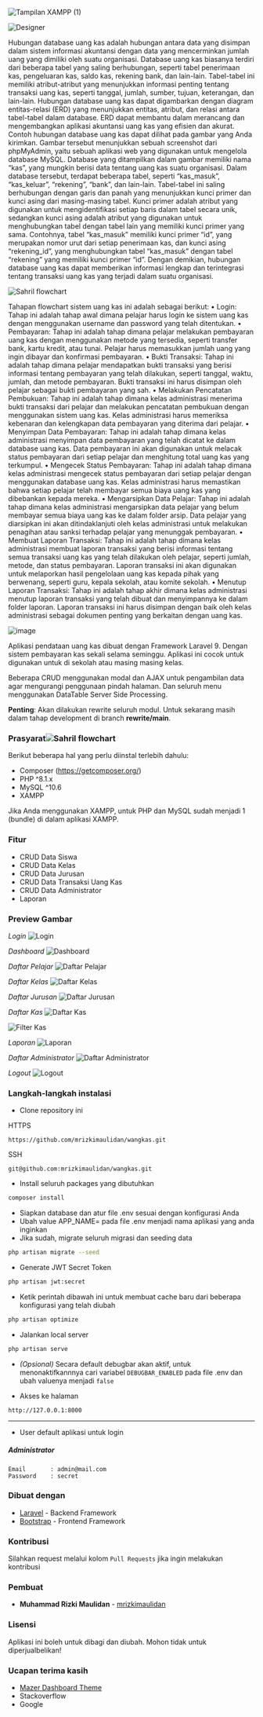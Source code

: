 ![Tampilan XAMPP (1)](https://github.com/SahrilNurFerdiansyah123/Sistem-Uang-Kas/assets/152600300/68fac11c-a35a-410b-83ce-8e83634533f5)



![Designer](https://github.com/SahrilNurFerdiansyah123/Sistem-Uang-Kas/assets/152600300/fe21eeca-4e8e-48ad-8caf-c8ca5aedb6c1)

Hubungan database uang kas adalah hubungan antara data yang disimpan dalam sistem informasi akuntansi dengan data yang mencerminkan jumlah uang yang dimiliki oleh suatu organisasi. Database uang kas biasanya terdiri dari beberapa tabel yang saling berhubungan, seperti tabel penerimaan kas, pengeluaran kas, saldo kas, rekening bank, dan lain-lain. Tabel-tabel ini memiliki atribut-atribut yang menunjukkan informasi penting tentang transaksi uang kas, seperti tanggal, jumlah, sumber, tujuan, keterangan, dan lain-lain. Hubungan database uang kas dapat digambarkan dengan diagram entitas-relasi (ERD) yang menunjukkan entitas, atribut, dan relasi antara tabel-tabel dalam database. ERD dapat membantu dalam merancang dan mengembangkan aplikasi akuntansi uang kas yang efisien dan akurat.
Contoh hubungan database uang kas dapat dilihat pada gambar yang Anda kirimkan. Gambar tersebut menunjukkan sebuah screenshot dari phpMyAdmin, yaitu sebuah aplikasi web yang digunakan untuk mengelola database MySQL. Database yang ditampilkan dalam gambar memiliki nama “kas”, yang mungkin berisi data tentang uang kas suatu organisasi. Dalam database tersebut, terdapat beberapa tabel, seperti “kas_masuk”, “kas_keluar”, “rekening”, “bank”, dan lain-lain. Tabel-tabel ini saling berhubungan dengan garis dan panah yang menunjukkan kunci primer dan kunci asing dari masing-masing tabel. Kunci primer adalah atribut yang digunakan untuk mengidentifikasi setiap baris dalam tabel secara unik, sedangkan kunci asing adalah atribut yang digunakan untuk menghubungkan tabel dengan tabel lain yang memiliki kunci primer yang sama. Contohnya, tabel “kas_masuk” memiliki kunci primer “id”, yang merupakan nomor urut dari setiap penerimaan kas, dan kunci asing “rekening_id”, yang menghubungkan tabel “kas_masuk” dengan tabel “rekening” yang memiliki kunci primer “id”. Dengan demikian, hubungan database uang kas dapat memberikan informasi lengkap dan terintegrasi tentang transaksi uang kas yang terjadi dalam suatu organisasi.



![Sahril flowchart](https://github.com/SahrilNurFerdiansyah123/Sistem-Uang-Kas/assets/152600300/49e3019a-14cd-45d5-aaec-f31af8aa9f8a)

Tahapan flowchart sistem uang kas ini adalah sebagai berikut:
•	Login: Tahap ini adalah tahap awal dimana pelajar harus login ke sistem uang kas dengan menggunakan username dan password yang telah ditentukan.
•	Pembayaran: Tahap ini adalah tahap dimana pelajar melakukan pembayaran uang kas dengan menggunakan metode yang tersedia, seperti transfer bank, kartu kredit, atau tunai. Pelajar harus memasukkan jumlah uang yang ingin dibayar dan konfirmasi pembayaran.
•	Bukti Transaksi: Tahap ini adalah tahap dimana pelajar mendapatkan bukti transaksi yang berisi informasi tentang pembayaran yang telah dilakukan, seperti tanggal, waktu, jumlah, dan metode pembayaran. Bukti transaksi ini harus disimpan oleh pelajar sebagai bukti pembayaran yang sah.
•	Melakukan Pencatatan Pembukuan: Tahap ini adalah tahap dimana kelas administrasi menerima bukti transaksi dari pelajar dan melakukan pencatatan pembukuan dengan menggunakan sistem uang kas. Kelas administrasi harus memeriksa kebenaran dan kelengkapan data pembayaran yang diterima dari pelajar.
•	Menyimpan Data Pembayaran: Tahap ini adalah tahap dimana kelas administrasi menyimpan data pembayaran yang telah dicatat ke dalam database uang kas. Data pembayaran ini akan digunakan untuk melacak status pembayaran dari setiap pelajar dan menghitung total uang kas yang terkumpul.
•	Mengecek Status Pembayaran: Tahap ini adalah tahap dimana kelas administrasi mengecek status pembayaran dari setiap pelajar dengan menggunakan database uang kas. Kelas administrasi harus memastikan bahwa setiap pelajar telah membayar semua biaya uang kas yang dibebankan kepada mereka.
•	Mengarsipkan Data Pelajar: Tahap ini adalah tahap dimana kelas administrasi mengarsipkan data pelajar yang belum membayar semua biaya uang kas ke dalam folder arsip. Data pelajar yang diarsipkan ini akan ditindaklanjuti oleh kelas administrasi untuk melakukan penagihan atau sanksi terhadap pelajar yang menunggak pembayaran.
•	Membuat Laporan Transaksi: Tahap ini adalah tahap dimana kelas administrasi membuat laporan transaksi yang berisi informasi tentang semua transaksi uang kas yang telah dilakukan oleh pelajar, seperti jumlah, metode, dan status pembayaran. Laporan transaksi ini akan digunakan untuk melaporkan hasil pengelolaan uang kas kepada pihak yang berwenang, seperti guru, kepala sekolah, atau komite sekolah.
•	Menutup Laporan Transaksi: Tahap ini adalah tahap akhir dimana kelas administrasi menutup laporan transaksi yang telah dibuat dan menyimpannya ke dalam folder laporan. Laporan transaksi ini harus disimpan dengan baik oleh kelas administrasi sebagai dokumen penting yang berkaitan dengan uang kas.


![image](https://github.com/SahrilNurFerdiansyah123/Sistem-Uang-Kas/assets/152600300/515b2c37-2a2b-4960-91df-d98b8763382f)



Aplikasi pendataan uang kas dibuat dengan Framework Laravel 9. Dengan sistem pembayaran kas sekali selama seminggu. Aplikasi ini cocok untuk digunakan untuk di sekolah atau masing masing kelas. <br>

Beberapa CRUD menggunakan modal dan AJAX untuk pengambilan data agar mengurangi penggunaan pindah halaman. Dan seluruh menu menggunakan DataTable Server Side Processing.

**Penting**: Akan dilakukan rewrite seluruh modul. Untuk sekarang masih dalam tahap development di branch __rewrite/main__.

### Prasyarat![Sahril flowchart](https://github.com/SahrilNurFerdiansyah123/Sistem-Uang-Kas/assets/152600300/870c4879-b021-4668-9104-e0d26eb80343)


Berikut beberapa hal yang perlu diinstal terlebih dahulu:

-   Composer (https://getcomposer.org/)
-   PHP ^8.1.x
-   MySQL ^10.6
-   XAMPP

Jika Anda menggunakan XAMPP, untuk PHP dan MySQL sudah menjadi 1 (bundle) di dalam aplikasi XAMPP.

### Fitur

-   CRUD Data Siswa
-   CRUD Data Kelas
-   CRUD Data Jurusan
-   CRUD Data Transaksi Uang Kas
-   CRUD Data Administrator
-   Laporan

### Preview Gambar

_Login_
![Login](https://i.ibb.co/Ws6H4Kr/login.png)

_Dashboard_
![Dashboard](https://i.ibb.co/k3dCNyZ/dashboard.png)

_Daftar Pelajar_
![Daftar Pelajar](https://i.ibb.co/TPdYWxh/pelajar.png)

_Daftar Kelas_
![Daftar Kelas](https://i.ibb.co/9ZD9Nm4/kelas.png)

_Daftar Jurusan_
![Daftar Jurusan](https://i.ibb.co/LkFzhsS/jurusan.png)

_Daftar Kas_
![Daftar Kas](https://i.ibb.co/kBJwv30/kas-minggu-ini.png)

![Filter Kas](https://i.ibb.co/F88Gkyx/filter-kas.png)

_Laporan_
![Laporan](https://i.ibb.co/FmdXMBC/laporan.png)

_Daftar Administrator_
![Daftar Administrator](https://i.ibb.co/pyk0dSk/administrator.png)

_Logout_
![Logout](https://i.ibb.co/0Jd6GDM/logout.png)

### Langkah-langkah instalasi

-   Clone repository ini

HTTPS

```
https://github.com/mrizkimaulidan/wangkas.git
```

SSH

```
git@github.com:mrizkimaulidan/wangkas.git
```

-   Install seluruh packages yang dibutuhkan

```bash
composer install
```

-   Siapkan database dan atur file .env sesuai dengan konfigurasi Anda
-   Ubah value APP_NAME= pada file .env menjadi nama aplikasi yang anda inginkan
-   Jika sudah, migrate seluruh migrasi dan seeding data

```bash
php artisan migrate --seed
```

- Generate JWT Secret Token

```bash
php artisan jwt:secret
```

-   Ketik perintah dibawah ini untuk membuat cache baru dari beberapa konfigurasi yang telah diubah

```bash
php artisan optimize
```

-   Jalankan local server

```bash
php artisan serve
```

-   _(Opsional)_ Secara default debugbar akan aktif, untuk menonaktifkannnya cari variabel `DEBUGBAR_ENABLED` pada file .env dan ubah valuenya menjadi `false`

-   Akses ke halaman

```
http://127.0.0.1:8000
```

---

-   User default aplikasi untuk login

##### Administrator

```
Email       : admin@mail.com
Password    : secret
```

### Dibuat dengan

- [Laravel](https://laravel.com/) - Backend Framework
- [Bootstrap](https://getbootstrap.com/) - Frontend Framework

### Kontribusi

Silahkan request melalui kolom `Pull Requests` jika ingin melakukan kontribusi

### Pembuat

-   **Muhammad Rizki Maulidan**  - [mrizkimaulidan](https://github.com/mrizkimaulidan)

### Lisensi

Aplikasi ini boleh untuk dibagi dan diubah. Mohon tidak untuk diperjualbelikan!

### Ucapan terima kasih

-   [Mazer Dashboard Theme](https://github.com/zuramai/mazer)
-   Stackoverflow
-   Google
